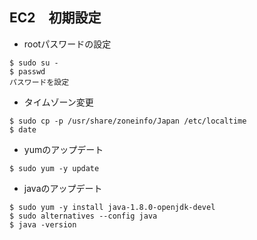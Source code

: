## EC2　初期設定

* rootパスワードの設定
```
$ sudo su -
$ passwd
パスワードを設定
```
* タイムゾーン変更
```
$ sudo cp -p /usr/share/zoneinfo/Japan /etc/localtime
$ date
```

* yumのアップデート
```
$ sudo yum -y update
```

* javaのアップデート
```
$ sudo yum -y install java-1.8.0-openjdk-devel
$ sudo alternatives --config java
$ java -version
```